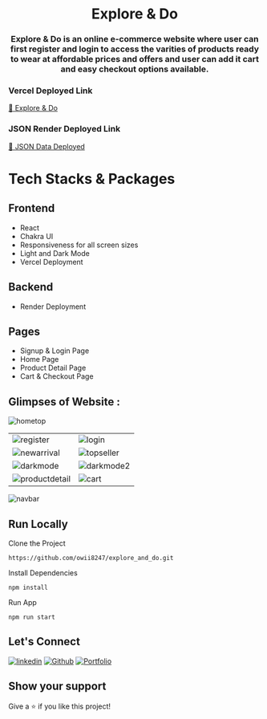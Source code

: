 
<h1 align="center">Explore & Do</h1>

<h3 align="center">Explore & Do is an online e-commerce website where user can first register and login to access the varities of products ready to wear at affordable prices and offers and user can add it cart and easy checkout options available.</h3>

<h3>Vercel Deployed Link</h3>

<a  href="https://front-end-two-liart.vercel.app/">🔗 Explore & Do </a>

<h3>JSON Render Deployed Link</h3>

<a  href="https://express-json.onrender.com/arrivals">🔗 JSON Data Deployed </a>


# Tech Stacks & Packages
## Frontend
- React 
- Chakra UI
- Responsiveness for all screen sizes
- Light and Dark Mode
- Vercel Deployment
## Backend
- Render Deployment

 ## Pages 
- Signup & Login Page
- Home Page 
- Product Detail Page
- Cart & Checkout Page

## Glimpses of Website :

![hometop](https://user-images.githubusercontent.com/100846987/230575904-c2df233f-bd8f-4086-8d23-2117681acc39.PNG)

<table>

  <tr>
    <td><img src="https://user-images.githubusercontent.com/100846987/230576723-2f1c5622-8d03-4b77-9d26-5963ce0ebe0d.PNG" alt="register" /></td>
    <td><img src="https://user-images.githubusercontent.com/100846987/230576803-6052aa9c-ecab-4812-a291-3b297b6d153c.PNG" alt="login" /></td>
  </tr>
  
  <tr>
    <td><img src="https://user-images.githubusercontent.com/100846987/230576027-08698363-299b-4d58-8803-725be85483ad.PNG" alt="newarrival" /></td>
    <td><img src="https://user-images.githubusercontent.com/100846987/230576259-9f222ac7-7daa-4ee0-9925-3d4e2852fe45.PNG" alt="topseller" /></td>
  </tr>
  
  <tr>
  <td><img src="https://user-images.githubusercontent.com/100846987/230579582-b1f49cc2-4007-40c7-9e1e-039f2c24814e.PNG" alt="darkmode"/></td>
  <td><img src="https://user-images.githubusercontent.com/100846987/230580114-3187af91-70e5-4002-a0e9-6235d1e5fd08.PNG" alt="darkmode2"/></td>
  </tr>
  
  <tr>
    <td><img src="https://user-images.githubusercontent.com/100846987/230577131-324b8521-e3b9-4d57-ad0f-e90926e2f76a.PNG" alt="productdetail"/></td>
    <td><img src="https://user-images.githubusercontent.com/100846987/230577257-69d8d976-f57b-4790-8caa-2b074c2fb645.PNG"  alt="cart" /></td>
  </tr>
  
</table>

![navbar](https://user-images.githubusercontent.com/100846987/230577446-843d693f-cce6-4ebc-b3c4-ce1a087fb700.PNG)


## Run Locally
Clone the Project
```
https://github.com/owii8247/explore_and_do.git
``` 

Install Dependencies
```
npm install
```
Run App
```
npm run start
```


## Let's Connect

[![linkedin](https://img.shields.io/badge/mdowaisathar-0077B5?style=for-the-badge&logo=linkedin&logoColor=white)](https://www.linkedin.com/in/md-owais-athar-a16337a2/)
[![Github](https://img.shields.io/badge/owii8247-20232A?style=for-the-badge&logo=Github&logoColor=white)](https://github.com/owii8247/)
[![Portfolio](https://img.shields.io/badge/Portfolio-20232A?style=for-the-badge&logo=portfolio&logoColor=white)](https://owii8247.github.io/)

## Show your support
<p> Give a ⭐️ if you like this project! </p>
<br/>

